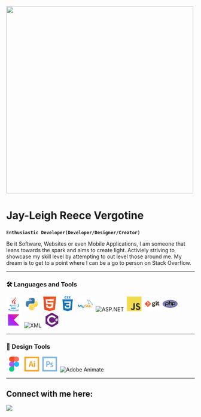 <div>
    <img src="https://www.google.com/url?sa=i&url=https%3A%2F%2Fnoclinks.net%2Fsoftware-page.html&psig=AOvVaw3z4WCO-Oz0sCD05zHzlTBn&ust=1701358955428000&source=images&cd=vfe&opi=89978449&ved=0CBEQjRxqFwoTCLjpjrvH6YIDFQAAAAAdAAAAABAl" width="500px" height="500px"/>
</div>

# Jay-Leigh Reece Vergotine

**`Enthusiastic Developer(Developer/Designer/Creator)`**

Be it Software, Websites or even Mobile Applications, I am someone that leans towards the spark and aims to create light. Activiely striving to showcase my skill level by attempting to out level those around me. My dream is to get to a point where I can be a go to person on Stack Overflow.

---

### :hammer_and_wrench: Languages and Tools

<img src="https://github.com/devicons/devicon/blob/master/icons/java/java-original.svg" title="Java" alt="Java" width="40" height="40" />&nbsp;
<img src="https://github.com/devicons/devicon/blob/master/icons/python/python-original.svg" title="Python" alt="Python" width="40" height="40" />&nbsp;
<img src="https://github.com/devicons/devicon/blob/master/icons/html5/html5-original.svg" title="HTML" alt="HTML" width="40" height="40" />&nbsp;
<img src="https://github.com/devicons/devicon/blob/master/icons/css3/css3-plain-wordmark.svg" title="CSS" alt="CSS" width="40" height="40" />&nbsp;
<img src="https://github.com/devicons/devicon/blob/master/icons/mysql/mysql-original-wordmark.svg" title="MySQL" alt="MySQL" width="40" height="40" />&nbsp;
<img src="" title="ASP.NET" alt="ASP.NET" width="40" height="40" />&nbsp;
<img src="https://github.com/devicons/devicon/blob/master/icons/javascript/javascript-original.svg" title="JavaScript" alt="JavaScript" width="40" height="40" />&nbsp;
<img src="https://github.com/devicons/devicon/blob/master/icons/git/git-original-wordmark.svg" title="Git" alt="Git" width="40" height="40" />&nbsp;
<img src="https://github.com/devicons/devicon/blob/master/icons/php/php-original.svg" title="PHP" alt="PHP" width="40" height="40" />&nbsp;
<img src="https://github.com/devicons/devicon/blob/master/icons/kotlin/kotlin-original.svg" title="Kotlin" alt="Kotlin" width="40" height="40" />&nbsp;
<img src="" title="XML" alt="XML" width="40" height="40" />&nbsp;
<img src="https://github.com/devicons/devicon/blob/master/icons/csharp/csharp-plain.svg" title="C#" alt="C#" width="40" height="40" />&nbsp;

---

### 🎨 Design Tools

<img src="https://github.com/devicons/devicon/blob/master/icons/figma/figma-original.svg" title="Figma" alt="Figma" width="40" height="40" />&nbsp;
<img src="https://github.com/devicons/devicon/blob/master/icons/illustrator/illustrator-line.svg" title="Adobe Illustrator" alt="Adobe Illustrator" width="40" height="40" />&nbsp;
<img src="https://github.com/devicons/devicon/blob/master/icons/photoshop/photoshop-line.svg" title="Adobe Photoshop" alt="Adobe Photoshop" width="40" height="40" />&nbsp;
<img src="" title="Adobe Animate" alt="Adobe Animate" width="40" height="40" />&nbsp;

---

## Connect with me here:

<a href="https://github.com/Jay-Leigh"><img src="https://img.icons8.com/fluent/48/000000/linkedin.png"/></a>
